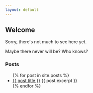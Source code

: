 ```yaml
---
layout: default
---
```

## Welcome

Sorry, there's not much to see here yet.

Maybe there never will be? Who knows?

### Posts

<ul>
  {% for post in site.posts %}
    <li>
      <a href="{{ post.url }}">{{ post.title }}</a>
      {{ post.excerpt }}
    </li>
  {% endfor %}
</ul>